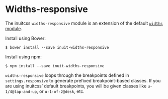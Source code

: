 # Widths-responsive

The inuitcss `widths-responsive` module is an extension of the default [`widths`
module](https://github.com/inuitcss/trumps.widths).

Install using Bower:

    $ bower install --save inuit-widths-responsive

Install using npm:

    $ npm install --save inuit-widths-responsive


`widths-responsive` loops through the breakpoints defined in
`settings.responsive` to generate prefixed breakpoint-based classes. If you are
using inuitcss’ default breakpoints, you will be given classes like
`u-1/4@lap-and-up`, or `u-1-of-2@desk`, etc.
